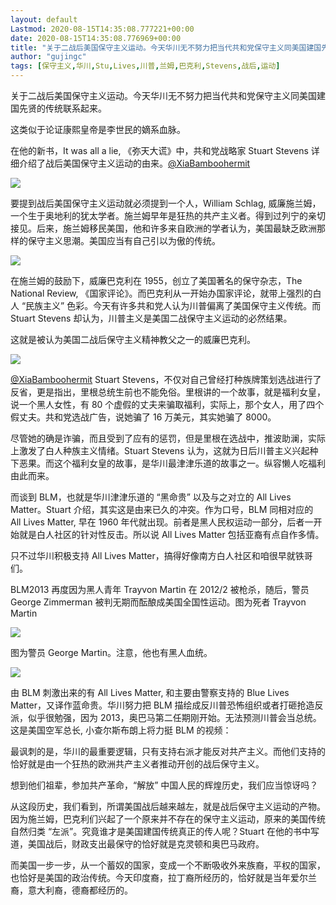 ```yaml
---
layout: default
Lastmod: 2020-08-15T14:35:08.777221+00:00
date: 2020-08-15T14:35:08.776969+00:00
title: "关于二战后美国保守主义运动。今天华川无不努力把当代共和党保守主义同美国建国先贤的传统联系起来"
author: "gujingc"
tags: [保守主义,华川,Stu,Lives,川普,兰姆,巴克利,Stevens,战后,运动]
---
```


关于二战后美国保守主义运动。今天华川无不努力把当代共和党保守主义同美国建国先贤的传统联系起来。

这类似于论证康熙皇帝是李世民的嫡系血脉。

在他的新书，It was all a lie, 《弥天大谎》中，共和党战略家 Stuart Stevens 详细介绍了战后美国保守主义运动的由来。[@XiaBamboohermit](https://twitter.com/XiaBamboohermit)

![](https://images.weserv.nl/?url=https%3A//pbs.twimg.com/media/EfbZsyiVAAUNdaV.jpg)

要提到战后美国保守主义运动就必须提到一个人，William Schlag, 威廉施兰姆，一个生于奥地利的犹太学者。施兰姆早年是狂热的共产主义者。得到过列宁的亲切接见。后来，施兰姆移民美国，他和许多来自欧洲的学者认为，美国最缺乏欧洲那样的保守主义思潮。美国应当有自己引以为傲的传统。

![](https://images.weserv.nl/?url=https%3A//pbs.twimg.com/media/EfbaoOjVoAEdfJb.jpg)

在施兰姆的鼓励下，威廉巴克利在 1955，创立了美国著名的保守杂志，The National Review, 《国家评论》。而巴克利从一开始办国家评论，就带上强烈的白人 “民族主义” 色彩。今天有许多共和党人认为川普偏离了美国保守主义传统。而 Stuart Stevens 却认为，川普主义是美国二战保守主义运动的必然结果。

这就是被认为美国二战后保守主义精神教父之一的威廉巴克利。

![](https://images.weserv.nl/?url=https%3A//pbs.twimg.com/media/EfbcNloU0AEHMBT.jpg)

[@XiaBamboohermit](https://twitter.com/XiaBamboohermit) Stuart Stevens，不仅对自己曾经打种族牌策划选战进行了反省，更是指出，里根总统生前也不能免俗。里根讲的一个故事，就是福利女皇，说一个黑人女性，有 80 个虚假的丈夫来骗取福利，实际上，那个女人，用了四个假丈夫。共和党选战广告，说她骗了 16 万美元，其实她骗了 8000。

尽管她的确是诈骗，而且受到了应有的惩罚，但是里根在选战中，推波助澜，实际上激发了白人种族主义情绪。Stuart Stevens 认为，这就为日后川普主义兴起种下恶果。而这个福利女皇的故事，是华川最津津乐道的故事之一。纵容懒人吃福利由此而来。

而谈到 BLM，也就是华川津津乐道的 “黑命贵” 以及与之对立的 All Lives Matter。Stuart 介绍，其实这是由来已久的冲突。作为口号，BLM 同相对应的 All Lives Matter, 早在 1960 年代就出现。前者是黑人民权运动一部分，后者一开始就是白人社区的针对性反击。所以说 All Lives Matter 包括亚裔有点自作多情。

只不过华川积极支持 All Lives Matter，搞得好像南方白人社区和咱很早就铁哥们。

BLM2013 再度因为黑人青年 Trayvon Martin 在 2012/2 被枪杀，随后，警员 George Zimmerman 被判无期而酝酿成美国全国性运动。图为死者 Trayvon Martin

![](https://images.weserv.nl/?url=https%3A//pbs.twimg.com/media/EfbgDzDUcAEc8FK.jpg)

图为警员 George Martin。注意，他也有黑人血统。

![](https://images.weserv.nl/?url=https%3A//pbs.twimg.com/media/EfbgP5GUEAAx6TS.jpg)

由 BLM 刺激出来的有 All Lives Matter, 和主要由警察支持的 Blue Lives Matter，又译作蓝命贵。华川努力把 BLM 描绘成反川普恐怖组织或者打砸抢造反派，似乎很勉强，因为 2013，奥巴马第二任期刚开始。无法预测川普会当总统。这是美国空军总长, 小查尔斯布朗上将力挺 BLM 的视频：

最讽刺的是，华川的最重要逻辑，只有支持右派才能反对共产主义。而他们支持的恰好就是由一个狂热的欧洲共产主义者推动开创的战后保守主义。

想到他们祖辈，参加共产革命，“解放” 中国人民的辉煌历史，我们应当惊讶吗？

从这段历史，我们看到，所谓美国战后越来越左，就是战后保守主义运动的产物。因为施兰姆，巴克利们兴起了一个原来并不存在的保守主义运动，原来的美国传统自然归类 “左派”。究竟谁才是美国建国传统真正的传人呢？Stuart 在他的书中写道，美国战后，财政支出最保守的恰好就是克灵顿和奥巴马政府。

而美国一步一步，从一个蓄奴的国家，变成一个不断吸收外来族裔，平权的国家，也恰好是美国的政治传统。今天印度裔，拉丁裔所经历的，恰好就是当年爱尔兰裔，意大利裔，德裔都经历的。

